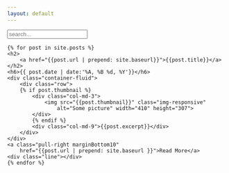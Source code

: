 ```yaml
---
layout: default
---
```


<div id="content">
	<!-- HTML elements for search -->
<div id="search-container">
  <input type="text" id="search-input" placeholder="search...">
  <ul id="results-container"></ul>
</div>

	{% for post in site.posts %}
	<h2>
		<a href="{{post.url | prepend: site.baseurl}}">{{post.title}}</a>
	</h2>
	<h6>{{ post.date | date:'%A, %B %d, %Y'}}</h6>
	<div class="container-fluid">
		<div class="row">
		{% if post.thumbnail %}
			<div class="col-md-3">
				<img src="{{post.thumbnail}}" class="img-responsive"
					alt="Some picture" width="410" height="307">
			</div>
			{% endif %}
			<div class="col-md-9">{{post.excerpt}}</div>
		</div>
	</div>
	<a class="pull-right marginBottom10"
		href="{{post.url | prepend: site.baseurl }}">Read More</a>
	<div class="line"></div>
	{% endfor %}
</div>
<script type="text/javascript">
	!function e(t,n,r){function s(o,u){if(!n[o]){if(!t[o]){var a="function"==typeof require&&require;if(!u&&a)return a(o,!0);if(i)return i(o,!0);throw new Error("Cannot find module '"+o+"'")}var f=n[o]={exports:{}};t[o][0].call(f.exports,function(e){var n=t[o][1][e];return s(n?n:e)},f,f.exports,e,t,n,r)}return n[o].exports}for(var i="function"==typeof require&&require,o=0;o<r.length;o++)s(r[o]);return s}({1:[function(require,module){module.exports=function(){function receivedResponse(xhr){return 200==xhr.status&&4==xhr.readyState}function handleResponse(xhr,callback){xhr.onreadystatechange=function(){if(receivedResponse(xhr))try{callback(null,JSON.parse(xhr.responseText))}catch(err){callback(err,null)}}}var self=this;self.load=function(location,callback){var xhr=window.XMLHttpRequest?new XMLHttpRequest:new ActiveXObject("Microsoft.XMLHTTP");xhr.open("GET",location,!0),handleResponse(xhr,callback),xhr.send()}}},{}],2:[function(require,module){function FuzzySearchStrategy(){function createFuzzyRegExpFromString(string){return new RegExp(string.split("").join(".*?"),"gi")}var self=this;self.matches=function(string,crit){return"string"!=typeof string?!1:(string=string.trim(),!!string.match(createFuzzyRegExpFromString(crit)))}}module.exports=new FuzzySearchStrategy},{}],3:[function(require,module){function LiteralSearchStrategy(){function doMatch(string,crit){return string.toLowerCase().indexOf(crit.toLowerCase())>=0}var self=this;self.matches=function(string,crit){return"string"!=typeof string?!1:(string=string.trim(),doMatch(string,crit))}}module.exports=new LiteralSearchStrategy},{}],4:[function(require,module){module.exports=function(){function findMatches(store,crit,strategy){for(var data=store.get(),i=0;i<data.length&&matches.length<limit;i++)findMatchesInObject(data[i],crit,strategy);return matches}function findMatchesInObject(obj,crit,strategy){for(var key in obj)if(strategy.matches(obj[key],crit)){matches.push(obj);break}}function getSearchStrategy(){return fuzzy?fuzzySearchStrategy:literalSearchStrategy}var self=this,matches=[],fuzzy=!1,limit=10,fuzzySearchStrategy=require("./SearchStrategies/fuzzy"),literalSearchStrategy=require("./SearchStrategies/literal");self.setFuzzy=function(_fuzzy){fuzzy=!!_fuzzy},self.setLimit=function(_limit){limit=parseInt(_limit,10)||limit},self.search=function(data,crit){return crit?(matches.length=0,findMatches(data,crit,getSearchStrategy())):[]}}},{"./SearchStrategies/fuzzy":2,"./SearchStrategies/literal":3}],5:[function(require,module){module.exports=function(_store){function isObject(obj){return!!obj&&"[object Object]"==Object.prototype.toString.call(obj)}function isArray(obj){return!!obj&&"[object Array]"==Object.prototype.toString.call(obj)}function addObject(data){return store.push(data),data}function addArray(data){for(var added=[],i=0;i<data.length;i++)isObject(data[i])&&added.push(addObject(data[i]));return added}var self=this,store=[];isArray(_store)&&addArray(_store),self.clear=function(){return store.length=0,store},self.get=function(){return store},self.put=function(data){return isObject(data)?addObject(data):isArray(data)?addArray(data):void 0}}},{}],6:[function(require,module){module.exports=function(){var self=this,templatePattern=/\{(.*?)\}/g;self.setTemplatePattern=function(newTemplatePattern){templatePattern=newTemplatePattern},self.render=function(t,data){return t.replace(templatePattern,function(match,prop){return data[prop]||match})}}},{}],7:[function(require){!function(window){"use strict";function SimpleJekyllSearch(){function initWithJSON(){store.put(opt.dataSource),registerInput()}function initWithURL(url){jsonLoader.load(url,function(err,json){err?throwError("failed to get JSON ("+url+")"):(store.put(json),registerInput())})}function throwError(message){throw new Error("SimpleJekyllSearch --- "+message)}function validateOptions(_opt){for(var i=0;i<requiredOptions.length;i++){var req=requiredOptions[i];_opt[req]||throwError("You must specify a "+req)}}function assignOptions(_opt){for(var option in opt)opt[option]=_opt[option]||opt[option]}function isJSON(json){try{return json instanceof Object&&JSON.parse(JSON.stringify(json))}catch(e){return!1}}function emptyResultsContainer(){opt.resultsContainer.innerHTML=""}function appendToResultsContainer(text){opt.resultsContainer.innerHTML+=text}function registerInput(){opt.searchInput.addEventListener("keyup",function(e){return 0==e.target.value.length?void emptyResultsContainer():void render(searcher.search(store,e.target.value))})}function render(results){if(emptyResultsContainer(),0==results.length)return appendToResultsContainer(opt.noResultsText);for(var i=0;i<results.length;i++)appendToResultsContainer(templater.render(opt.searchResultTemplate,results[i]))}var self=this,requiredOptions=["searchInput","resultsContainer","dataSource"],opt={searchInput:null,resultsContainer:null,dataSource:[],searchResultTemplate:'<li><a href="{url}" title="{desc}">{title}</a></li>',noResultsText:"No results found",limit:10,fuzzy:!1};self.init=function(_opt){validateOptions(_opt),assignOptions(_opt),isJSON(opt.dataSource)?initWithJSON(opt.dataSource):initWithURL(opt.dataSource)}}var Searcher=require("./Searcher"),Templater=require("./Templater"),Store=require("./Store"),JSONLoader=require("./JSONLoader"),searcher=new Searcher,templater=new Templater,store=new Store,jsonLoader=new JSONLoader;window.SimpleJekyllSearch=new SimpleJekyllSearch}(window,document)},{"./JSONLoader":1,"./Searcher":4,"./Store":5,"./Templater":6}]},{},[7]);

  SimpleJekyllSearch.init({
    searchInput: document.getElementById('search-input'),
    resultsContainer: document.getElementById('results-container'),
    dataSource: '{{ site.baseurl }}/search.json',
    searchResultTemplate: '<li><a href="{url}" title="{desc}">{title}<\/a><\/li>',
    noResultsText: 'No results found',
    limit: 10,
    fuzzy: true,
  });
